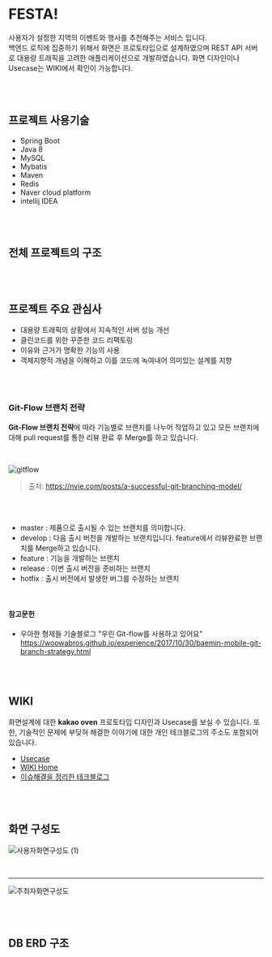 # FESTA! 

사용자가 설정한 지역의 이벤트와 행사를 추천해주는 서비스 입니다.    
백엔드 로직에 집중하기 위해서 화면은 프로토타입으로 설계하였으며 
REST API 서버로 대용량 트래픽을 고려한 애플리케이션으로 개발하였습니다. 
화면 디자인이나 Usecase는 WIKI에서 확인이 가능합니다.

<br>
<br>

## 프로젝트 사용기술 
- Spring Boot
- Java 8
- MySQL
- Mybatis
- Maven
- Redis
- Naver cloud platform 
- intellij IDEA

<br>
<br>

## 전체 프로젝트의 구조

<br>
<br>


## 프로젝트 주요 관심사

- 대용량 트래픽의 상황에서 지속적인 서버 성능 개선
- 클린코드를 위한 꾸준한 코드 리팩토링 
- 이유와 근거가 명확한 기능의 사용
- 객체지향적 개념을 이해하고 이를 코드에 녹여내어 의미있는 설계를 지향

<br>
<br>


### Git-Flow 브랜치 전략

**Git-Flow 브랜치 전략**에 따라 기능별로 브랜치를 나누어 작업하고 있고 
모든 브랜치에 대해 pull request를 통한 리뷰 완료 후 Merge를 하고 있습니다.

<br>

![gitflow](https://user-images.githubusercontent.com/58355531/94992578-f14d4000-05c5-11eb-9ab1-527abc06d8b2.PNG)
> 출처: https://nvie.com/posts/a-successful-git-branching-model/

<br>
<br>

- master : 제품으로 출시될 수 있는 브랜치를 의미합니다. 
- develop : 다음 출시 버전을 개발하는 브랜치입니다. feature에서 리뷰완료한 브랜치를 Merge하고 있습니다.
- feature : 기능을 개발하는 브랜치
- release : 이번 출시 버전을 준비하는 브랜치
- hotfix : 출시 버전에서 발생한 버그를 수정하는 브랜치

<br>

#### 참고문헌
- 우아한 형제들 기술블로그 "우린 Git-flow를 사용하고 있어요"   
<https://woowabros.github.io/experience/2017/10/30/baemin-mobile-git-branch-strategy.html>

<br>
<br>

## WIKI

화면설계에 대한 **kakao oven** 프로토타입 디자인과 Usecase를 보실 수 있습니다.
또한, 기술적인 문제에 부딪혀 해결한 이야기에 대한 개인 테크블로그의 주소도 포함되어있습니다.

 - [Usecase](https://github.com/f-lab-edu/event-recommender-festa/wiki/Usecase)
 - [WIKI Home](https://github.com/f-lab-edu/event-recommender-festa/wiki)
 - [이슈해결을 정리한 테크블로그](https://github.com/f-lab-edu/event-recommender-festa/wiki/%EC%9D%B4%EC%8A%88%ED%95%B4%EA%B2%B0Posts)
 
<br>
<br>

## 화면 구성도

![사용자화면구성도 (1)](https://user-images.githubusercontent.com/58355531/93668916-f5a83200-faca-11ea-87ac-e72e55daffa5.png)

<br>

___


![주최자화면구성도](https://user-images.githubusercontent.com/58355531/93669060-2472d800-facc-11ea-977d-fc679c0519f0.png)

<br>
<br>

## DB ERD 구조

<br>
<br>

